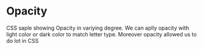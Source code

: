 # Opacity
 CSS saple showing Opacity in variying degree. We can aplly opacity with light color or dark color to match letter type. Moreover opacity allowed us to do lot in CSS

